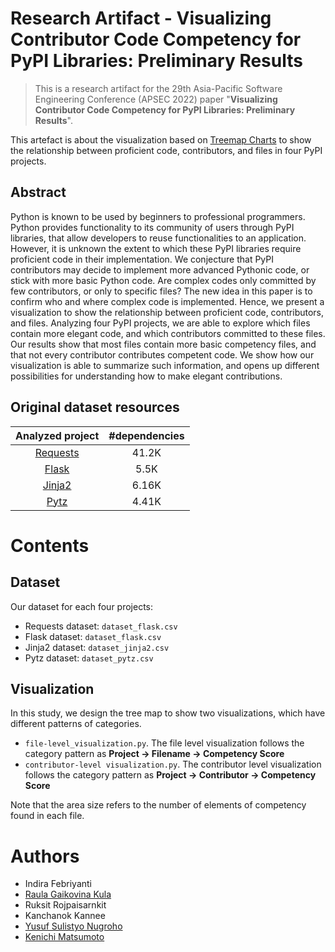 # Research Artifact - Visualizing Contributor Code Competency for PyPI Libraries: Preliminary Results

> This is a research artifact for the 29th Asia-Pacific Software Engineering Conference (APSEC 2022)  paper "**Visualizing Contributor Code Competency for PyPI Libraries: Preliminary Results**".

This artefact is about the visualization based on [Treemap Charts](https://plotly.com/python/treemaps/) to show the relationship between proficient code, contributors, and files in four PyPI projects. 

## Abstract

Python is known to be used by beginners to professional programmers. Python provides functionality to its community of users through PyPI libraries, that allow developers to reuse functionalities to an application. However, it is unknown the extent to which these PyPI libraries require proficient code in their implementation. We conjecture that PyPI contributors may decide to implement more advanced Pythonic code, or stick with more basic Python code. Are complex codes only committed by few contributors, or only to specific files? The new idea in this paper is to confirm who and where complex code is implemented. Hence, we present a visualization to show the relationship between proficient code, contributors, and files. Analyzing four PyPI projects, we are able to explore which files contain more elegant code, and which contributors committed to these files. Our results show that most files contain more basic competency files, and that not every contributor contributes competent code. We show how our visualization is able to summarize such information, and opens up different possibilities for understanding how to make elegant contributions.



## Original dataset resources

| Analyzed project                            | #dependencies |
| :-----------------------------------------: | :-----------: |
| [Requests](https://github.com/psf/requests) | 41.2K         |
| [Flask](https://github.com/pallets/flask)   | 5.5K          |
| [Jinja2](https://github.com/pallets/jinja)  | 6.16K         |
| [Pytz](https://github.com/stub42/pytz)      | 4.41K         |

# Contents
## Dataset
Our dataset for each four projects:
- Requests dataset: `dataset_flask.csv`
- Flask dataset: `dataset_flask.csv`
- Jinja2 dataset: `dataset_jinja2.csv`
- Pytz dataset: `dataset_pytz.csv`

## Visualization

In this study, we design the tree map to show two visualizations, which have different patterns of categories.
- `file-level_visualization.py`. The file level visualization follows the category pattern as **Project → Filename → Competency Score**
- `contributor-level visualization.py`. The contributor level visualization follows the category pattern as **Project → Contributor → Competency Score**

Note that the area size refers to the number of elements of competency found in each file.

# Authors
- Indira Febriyanti
- [Raula Gaikovina Kula](https://raux.github.io/)
- Ruksit Rojpaisarnkit
- Kanchanok Kannee
- [Yusuf Sulistyo Nugroho](https://yusufsn.github.io/)
- [Kenichi Matsumoto](https://matsumotokenichi.github.io/)
